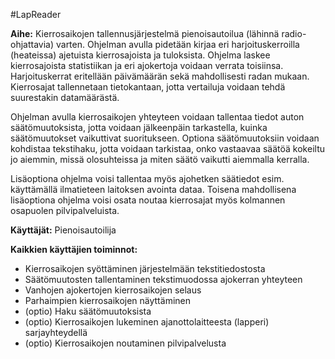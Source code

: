 #LapReader

**Aihe:** Kierrosaikojen tallennusjärjestelmä pienoisautoilua (lähinnä radio-ohjattavia) varten. Ohjelman avulla pidetään kirjaa eri harjoituskerroilla (heateissa) ajetuista kierrosajoista ja tuloksista. Ohjelma laskee kierrosajoista statistiikan ja eri ajokertoja voidaan verrata toisiinsa. Harjoituskerrat eritellään päivämäärän sekä mahdollisesti radan mukaan. Kierrosajat tallennetaan tietokantaan, jotta vertailuja voidaan tehdä suurestakin datamäärästä.

Ohjelman avulla kierrosaikojen yhteyteen voidaan tallentaa tiedot auton säätömuutoksista, jotta voidaan jälkeenpäin tarkastella, kuinka säätömuutokset vaikuttivat suoritukseen. Optiona säätömuutoksiin voidaan kohdistaa tekstihaku, jotta voidaan tarkistaa, onko vastaavaa säätöä kokeiltu jo aiemmin, missä olosuhteissa ja miten säätö vaikutti aiemmalla kerralla.

Lisäoptiona ohjelma voisi tallentaa myös ajohetken säätiedot esim. käyttämällä ilmatieteen laitoksen avointa dataa. Toisena mahdollisena lisäoptiona ohjelma voisi osata noutaa kierrosajat myös kolmannen osapuolen pilvipalveluista.

**Käyttäjät:** Pienoisautoilija

**Kaikkien käyttäjien toiminnot:**
* Kierrosaikojen syöttäminen järjestelmään tekstitiedostosta
* Säätömuutosten tallentaminen tekstimuodossa ajokerran yhteyteen
* Vanhojen ajokertojen kierrosaikojen selaus
* Parhaimpien kierrosaikojen näyttäminen
* (optio) Haku säätömuutoksista
* (optio) Kierrosaikojen lukeminen ajanottolaitteesta (lapperi) sarjayhteydellä
* (optio) Kierrosaikojen noutaminen pilvipalvelusta

